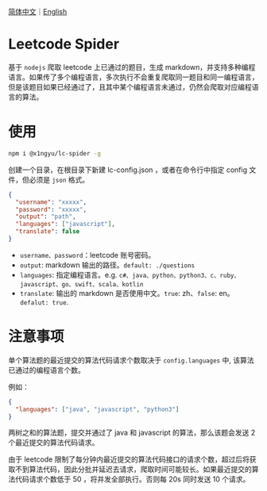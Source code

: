 [简体中文](/README.md)｜[English](/README.EN.md)

# Leetcode Spider

基于 `nodejs` 爬取 leetcode 上已通过的题目，生成 markdown，并支持多种编程语言。如果传了多个编程语言，多次执行不会重复爬取同一题目和同一编程语言，但是该题目如果已经通过了，且其中某个编程语言未通过，仍然会爬取对应编程语言的算法。

# 使用

```bash
npm i @x1ngyu/lc-spider -g
```

创建一个目录，在根目录下新建 lc-config.json ，或者在命令行中指定 config 文件，但必须是 `json` 格式。

```json
{
  "username": "xxxxx",
  "password": "xxxxx",
  "output": "path",
  "languages": ["javascript"],
  "translate": false
}
```

- `username、password`：leetcode 账号密码。
- `output`: markdown 输出的路径。`default: ./questions`
- `languages`: 指定编程语言。e.g. `c#、java、python、python3、c、ruby、javascript、go、swift、scala、kotlin`
- `translate`: 输出的 markdown 是否使用中文。`true`: zh、`false`: en。 `defalut: true`.

# 注意事项

单个算法题的最近提交的算法代码请求个数取决于 `config.languages` 中, 该算法已通过的编程语言个数。

例如：

```json
{
  "languages": ["java", "javascript", "python3"]
}
```

两树之和的算法题，提交并通过了 java 和 javascript 的算法，那么该题会发送 2 个最近提交的算法代码请求。

由于 leetcode 限制了每分钟内最近提交的算法代码接口的请求个数，超过后将获取不到算法代码，因此分批并延迟去请求，爬取时间可能较长。如果最近提交的算法代码请求个数低于 50 ，将并发全部执行。否则每 20s 同时发送 10 个请求。
